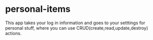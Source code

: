 
# personal-items

This app takes your log in information and goes to your setttings for personal
stuff, where you can use CRUD(create,read,update,destroy) actions.
